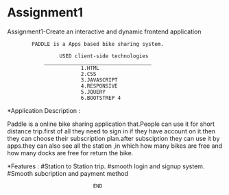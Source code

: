 # Assignment1
Assignment1-Create an interactive and dynamic frontend application

            PADDLE is a Apps based bike sharing system.

                     USED client-side technologies
                ___________________________________
                            1.HTML
                            2.CSS
                            3.JAVASCRIPT
                            4.RESPONSIVE
                            5.JQUERY
                            6.BOOTSTREP 4
                
 *Application Description :
 
 Paddle is a online bike sharing application that.People can use it 
 for short distance trip.first of all they need to sign in if they have 
 account on it.then they can choose their subscription plan.after subsciption
 they can use it by apps.they can also see all the station ,in which 
 how many bikes are free and how many docks are free for return the bike.
 
 *Features :
 #Station to Station trip.
 #smooth login and signup system.
 #Smooth subcription and payment method
 
 
                                END